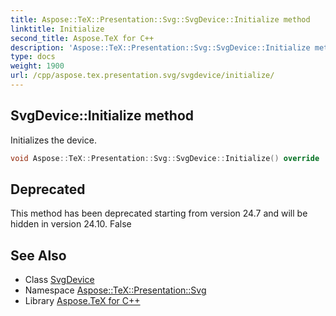 ```yaml
---
title: Aspose::TeX::Presentation::Svg::SvgDevice::Initialize method
linktitle: Initialize
second_title: Aspose.TeX for C++
description: 'Aspose::TeX::Presentation::Svg::SvgDevice::Initialize method. Initializes the device in C++.'
type: docs
weight: 1900
url: /cpp/aspose.tex.presentation.svg/svgdevice/initialize/
---
```

## SvgDevice::Initialize method


Initializes the device.

```cpp
void Aspose::TeX::Presentation::Svg::SvgDevice::Initialize() override
```


## Deprecated
This method has been deprecated starting from version 24.7 and will be hidden in version 24.10. False 

## See Also

* Class [SvgDevice](../)
* Namespace [Aspose::TeX::Presentation::Svg](../../)
* Library [Aspose.TeX for C++](../../../)
